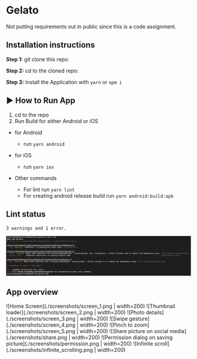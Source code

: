# Gelato

Not putting requirements out in public since this is a code assignment.

## Installation instructions

**Step 1:** git clone this repo:

**Step 2:** cd to the cloned repo:

**Step 3:** Install the Application with `yarn` or `npm i`

## :arrow_forward: How to Run App

1. cd to the repo
2. Run Build for either Android or iOS

- for Android
  - run `yarn android`
- for iOS

  - run `yarn ios`

- Other commands
  - For lint run `yarn lint`
  - For creating android release build run `yarn android:build:apk`

## Lint status

    3 warnings and 1 error.

![](./screenshots/lint_status.png)

## App overview

![Home Screen](./screenshots/screen_1.png | width=200)
![Thumbnail loader](./screenshots/screen_2.png | width=200)
![Photo details](./screenshots/screen_3.png | width=200)
![Swipe gesture](./screenshots/screen_4.png | width=200)
![Pinch to zoom](./screenshots/screen_5.png | width=200)
![Share picture on social media](./screenshots/share.png | width=200)
![Permission dialog on saving picture](./screenshots/permission.png | width=200)
![Infinite scroll](./screenshots/infinite_scrolling.png | width=200)
